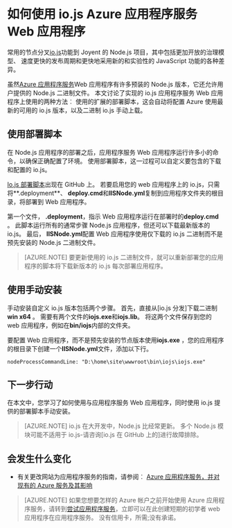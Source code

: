 <properties 
    pageTitle="如何使用 io.js Azure 应用程序服务 Web 应用程序" 
    description="了解如何在 Azure 应用程序服务 web 应用程序使用 io.js。" 
    services="app-service\web" 
    documentationCenter="nodejs" 
    authors="rmcmurray" 
    manager="wpickett" 
    editor=""/>

<tags 
    ms.service="app-service-web" 
    ms.workload="web" 
    ms.tgt_pltfrm="na" 
    ms.devlang="nodejs" 
    ms.topic="article" 
    ms.date="08/11/2016"
    ms.author="robmcm" />

# <a name="how-to-use-iojs-with-azure-app-service-web-apps"></a>如何使用 io.js Azure 应用程序服务 Web 应用程序

常用的节点分叉[io.js]功能到 Joyent 的 Node.js 项目，其中包括更加开放的治理模型、 速度更快的发布周期和更快地采用新的和实验性的 JavaScript 功能的各种差异。

虽然[Azure 应用程序服务](http://go.microsoft.com/fwlink/?LinkId=529714)Web 应用程序有许多预装的 Node.js 版本，它还允许用户提供的 Node.js 二进制文件。 本文讨论了实现的 io.js 应用程序服务 Web 应用程序上使用的两种方法︰ 使用的扩展的部署脚本，这会自动将配置 Azure 使用最新的可用的 io.js 版本，以及二进制 io.js 手动上载。 

<a id="deploymentscript"></a>
## <a name="using-a-deployment-script"></a>使用部署脚本

在 Node.js 应用程序的部署之后，应用程序服务 Web 应用程序运行许多小的命令，以确保正确配置了环境。 使用部署脚本，这一过程可以自定义要包含的下载和配置的 io.js。

[Io.js 部署脚本](https://github.com/felixrieseberg/iojs-azure)出现在 GitHub 上。 若要启用您的 web 应用程序上的 io.js，只需将**.deployment**、 **deploy.cmd**和**IISNode.yml**复制到应用程序文件夹的根目录，将部署到 Web 应用程序。  

第一个文件， **.deployment**，指示 Web 应用程序运行在部署时的**deploy.cmd** 。 此脚本运行所有的通常步骤 Node.js 应用程序，但还可以下载最新版本的 io.js。 最后， **IISNode.yml**配置 Web 应用程序使用仅下载的 io.js 二进制而不是预先安装的 Node.js 二进制文件。

> [AZURE.NOTE] 要更新使用的 io.js 二进制文件，就可以重新部署您的应用程序的脚本将下载新版本的 io.js 每次部署应用程序。

<a id="manualinstallation"></a>
## <a name="using-manual-installation"></a>使用手动安装

手动安装自定义 io.js 版本包括两个步骤。 首先，直接从[io.js 分发]下载二进制**win x64** 。 需要有两个文件的**iojs.exe**和**iojs.lib**。 将这两个文件保存到您的 web 应用程序，例如在**bin/iojs**内部的文件夹。

要配置 Web 应用程序，而不是预先安装的节点版本使用**iojs.exe** ，您的应用程序的根目录下创建一个**IISNode.yml**文件，添加以下行。

    nodeProcessCommandLine: "D:\home\site\wwwroot\bin\iojs\iojs.exe"

<a id="nextsteps"></a>
## <a name="next-steps"></a>下一步行动

在本文中，您学习了如何使用与应用程序服务 Web 应用程序，同时使用 io.js 提供的部署脚本手动安装。 

> [AZURE.NOTE] io.js 在大开发中，Node.js 比经常更新。 多个 Node.js 模块可能不适用于 io.js-请咨询[io.js 在 GitHub 上的]进行故障排除。

## <a name="whats-changed"></a>会发生什么变化
* 有关更改网站为应用程序服务的指南，请参阅︰ [Azure 应用程序服务，并对现有的 Azure 服务及其影响](http://go.microsoft.com/fwlink/?LinkId=529714)

>[AZURE.NOTE] 如果您想要怎样的 Azure 帐户之前开始使用 Azure 应用程序服务，请转到[尝试应用程序服务](http://go.microsoft.com/fwlink/?LinkId=523751)，立即可以在此创建短期的初学者 web 应用程序在应用程序服务。 没有信用卡，所需;没有承诺。

[io.js]: https://iojs.org
[io.js 通讯组]: https://iojs.org/dist/
[在 GitHub 上的 io.js]: https://github.com/iojs/io.js
[io.js Deployment Script]: https://github.com/felixrieseberg/iojs-azure
 